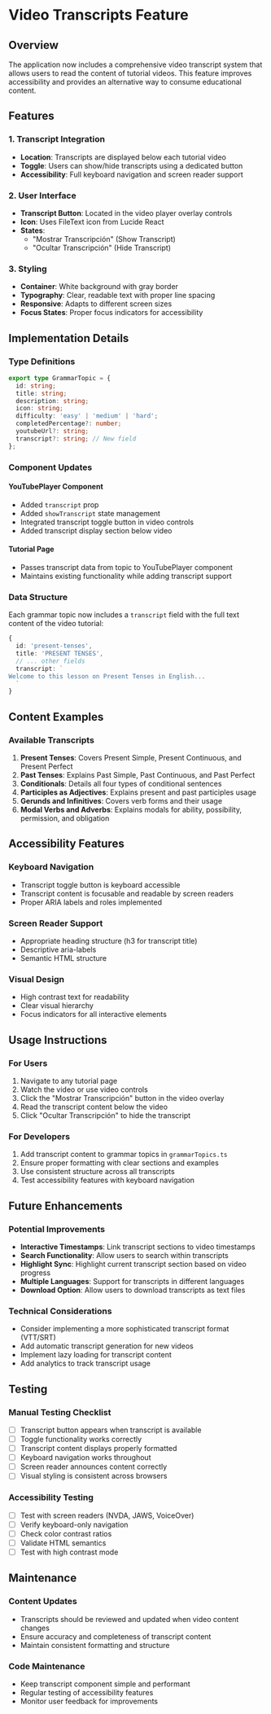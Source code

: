# Video Transcripts Feature

## Overview
The application now includes a comprehensive video transcript system that allows users to read the content of tutorial videos. This feature improves accessibility and provides an alternative way to consume educational content.

## Features

### 1. Transcript Integration
- **Location**: Transcripts are displayed below each tutorial video
- **Toggle**: Users can show/hide transcripts using a dedicated button
- **Accessibility**: Full keyboard navigation and screen reader support

### 2. User Interface
- **Transcript Button**: Located in the video player overlay controls
- **Icon**: Uses FileText icon from Lucide React
- **States**: 
  - "Mostrar Transcripción" (Show Transcript)
  - "Ocultar Transcripción" (Hide Transcript)

### 3. Styling
- **Container**: White background with gray border
- **Typography**: Clear, readable text with proper line spacing
- **Responsive**: Adapts to different screen sizes
- **Focus States**: Proper focus indicators for accessibility

## Implementation Details

### Type Definitions
```typescript
export type GrammarTopic = {
  id: string;
  title: string;
  description: string;
  icon: string;
  difficulty: 'easy' | 'medium' | 'hard';
  completedPercentage?: number;
  youtubeUrl?: string;
  transcript?: string; // New field
};
```

### Component Updates

#### YouTubePlayer Component
- Added `transcript` prop
- Added `showTranscript` state management
- Integrated transcript toggle button in video controls
- Added transcript display section below video

#### Tutorial Page
- Passes transcript data from topic to YouTubePlayer component
- Maintains existing functionality while adding transcript support

### Data Structure
Each grammar topic now includes a `transcript` field with the full text content of the video tutorial:

```typescript
{
  id: 'present-tenses',
  title: 'PRESENT TENSES',
  // ... other fields
  transcript: `
Welcome to this lesson on Present Tenses in English...
  `
}
```

## Content Examples

### Available Transcripts
1. **Present Tenses**: Covers Present Simple, Present Continuous, and Present Perfect
2. **Past Tenses**: Explains Past Simple, Past Continuous, and Past Perfect
3. **Conditionals**: Details all four types of conditional sentences
4. **Participles as Adjectives**: Explains present and past participles usage
5. **Gerunds and Infinitives**: Covers verb forms and their usage
6. **Modal Verbs and Adverbs**: Explains modals for ability, possibility, permission, and obligation

## Accessibility Features

### Keyboard Navigation
- Transcript toggle button is keyboard accessible
- Transcript content is focusable and readable by screen readers
- Proper ARIA labels and roles implemented

### Screen Reader Support
- Appropriate heading structure (h3 for transcript title)
- Descriptive aria-labels
- Semantic HTML structure

### Visual Design
- High contrast text for readability
- Clear visual hierarchy
- Focus indicators for all interactive elements

## Usage Instructions

### For Users
1. Navigate to any tutorial page
2. Watch the video or use video controls
3. Click the "Mostrar Transcripción" button in the video overlay
4. Read the transcript content below the video
5. Click "Ocultar Transcripción" to hide the transcript

### For Developers
1. Add transcript content to grammar topics in `grammarTopics.ts`
2. Ensure proper formatting with clear sections and examples
3. Use consistent structure across all transcripts
4. Test accessibility features with keyboard navigation

## Future Enhancements

### Potential Improvements
- **Interactive Timestamps**: Link transcript sections to video timestamps
- **Search Functionality**: Allow users to search within transcripts
- **Highlight Sync**: Highlight current transcript section based on video progress
- **Multiple Languages**: Support for transcripts in different languages
- **Download Option**: Allow users to download transcripts as text files

### Technical Considerations
- Consider implementing a more sophisticated transcript format (VTT/SRT)
- Add automatic transcript generation for new videos
- Implement lazy loading for transcript content
- Add analytics to track transcript usage

## Testing

### Manual Testing Checklist
- [ ] Transcript button appears when transcript is available
- [ ] Toggle functionality works correctly
- [ ] Transcript content displays properly formatted
- [ ] Keyboard navigation works throughout
- [ ] Screen reader announces content correctly
- [ ] Visual styling is consistent across browsers

### Accessibility Testing
- [ ] Test with screen readers (NVDA, JAWS, VoiceOver)
- [ ] Verify keyboard-only navigation
- [ ] Check color contrast ratios
- [ ] Validate HTML semantics
- [ ] Test with high contrast mode

## Maintenance

### Content Updates
- Transcripts should be reviewed and updated when video content changes
- Ensure accuracy and completeness of transcript content
- Maintain consistent formatting and structure

### Code Maintenance
- Keep transcript component simple and performant
- Regular testing of accessibility features
- Monitor user feedback for improvements

